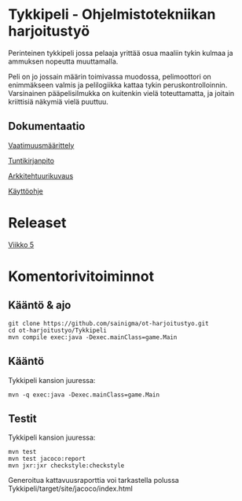 # Tykkipeli - Ohjelmistotekniikan harjoitustyö

Perinteinen tykkipeli jossa pelaaja yrittää osua maaliin tykin kulmaa ja ammuksen nopeutta muuttamalla.

Peli on jo jossain määrin toimivassa muodossa, pelimoottori on enimmäkseen valmis ja pelilogiikka kattaa tykin peruskontrolloinnin. Varsinainen pääpelisilmukka on kuitenkin vielä toteuttamatta, ja joitain kriittisiä näkymiä vielä puuttuu.

## Dokumentaatio

[Vaatimuusmäärittely](/dokumentaatio/vaatimusmaarittely.md)

[Tuntikirjanpito](/dokumentaatio/tuntikirjanpito.md)

[Arkkitehtuurikuvaus](/dokumentaatio/arkkitehtuuri.md)

[Käyttöohje](/dokumentaatio/kayttoohje.md)

# Releaset

[Viikko 5](https://github.com/sainigma/ot-harjoitustyo/releases/tag/0.6)

# Komentorivitoiminnot

## Kääntö & ajo

    git clone https://github.com/sainigma/ot-harjoitustyo.git
    cd ot-harjoitustyo/Tykkipeli
    mvn compile exec:java -Dexec.mainClass=game.Main

## Kääntö

Tykkipeli kansion juuressa:

    mvn -q exec:java -Dexec.mainClass=game.Main

## Testit

Tykkipeli kansion juuressa:

    mvn test
    mvn test jacoco:report
    mvn jxr:jxr checkstyle:checkstyle

Generoitua kattavuusraporttia voi tarkastella polussa Tykkipeli/target/site/jacoco/index.html